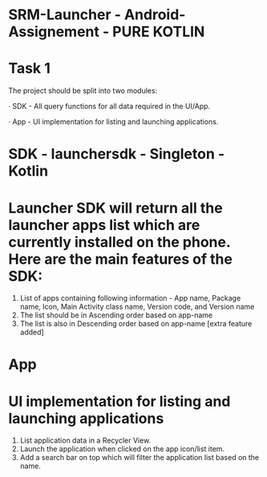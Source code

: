# SRM-Launcher - Android-Assignement - PURE KOTLIN

# Task 1

The project should be split into two modules:

·         SDK - All query functions for all data required in the UI/App.

·         App - UI implementation for listing and launching applications.


# SDK - launchersdk - Singleton - Kotlin

# Launcher SDK will return all the launcher apps list which are currently installed on the phone. Here are the main features of the SDK: 

1. List of apps containing following information - App name, Package name, Icon, Main Activity class name, Version code, and Version name
2. The list should be in Ascending order based on app-name
3. The list is also in Descending order based on app-name [extra feature added]

# App

# UI implementation for listing and launching applications

1. List application data in a Recycler View.
2. Launch the application when clicked on the app icon/list item. 
3. Add a search bar on top which will filter the application list based on the name.

